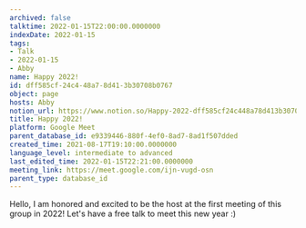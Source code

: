 ```yaml
---
archived: false
talktime: 2022-01-15T22:00:00.0000000
indexDate: 2022-01-15
tags:
- Talk
- 2022-01-15
- Abby
name: Happy 2022!
id: dff585cf-24c4-48a7-8d41-3b30708b0767
object: page
hosts: Abby
notion_url: https://www.notion.so/Happy-2022-dff585cf24c448a78d413b30708b0767
title: Happy 2022!
platform: Google Meet
parent_database_id: e9339446-880f-4ef0-8ad7-8ad1f507dded
created_time: 2021-08-17T19:10:00.0000000
language_level: intermediate to advanced
last_edited_time: 2022-01-15T22:21:00.0000000
meeting_link: https://meet.google.com/ijn-vugd-osn
parent_type: database_id
---
```


Hello, I am honored and excited to be the host at the first meeting of this group in 2022! Let's have a free talk to meet this new year :)





